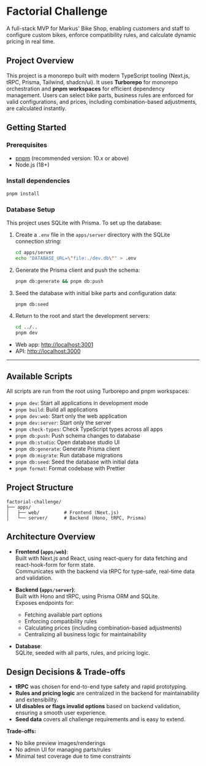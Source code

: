 # Factorial Challenge

A full-stack MVP for Markus' Bike Shop, enabling customers and staff to configure custom bikes, enforce compatibility rules, and calculate dynamic pricing in real time.

## Project Overview

This project is a monorepo built with modern TypeScript tooling (Next.js, tRPC, Prisma, Tailwind, shadcn/ui). It uses **Turborepo** for monorepo orchestration and **pnpm workspaces** for efficient dependency management. Users can select bike parts, business rules are enforced for valid configurations, and prices, including combination-based adjustments, are calculated instantly.

## Getting Started

### Prerequisites

- [pnpm](https://pnpm.io/) (recommended version: 10.x or above)
- Node.js (18+)

### Install dependencies

```bash
pnpm install
```

### Database Setup

This project uses SQLite with Prisma. To set up the database:

1. Create a `.env` file in the `apps/server` directory with the SQLite connection string:
   ```bash
   cd apps/server
   echo "DATABASE_URL=\"file:./dev.db\"" > .env
   ```
2. Generate the Prisma client and push the schema:
   ```bash
   pnpm db:generate && pnpm db:push
   ```
3. Seed the database with initial bike parts and configuration data:
   ```bash
   pnpm db:seed
   ```
4. Return to the root and start the development servers:
   ```bash
   cd ../..
   pnpm dev
   ```

- Web app: [http://localhost:3001](http://localhost:3001)
- API: [http://localhost:3000](http://localhost:3000)

---

## Available Scripts

All scripts are run from the root using Turborepo and pnpm workspaces:

- `pnpm dev`: Start all applications in development mode
- `pnpm build`: Build all applications
- `pnpm dev:web`: Start only the web application
- `pnpm dev:server`: Start only the server
- `pnpm check-types`: Check TypeScript types across all apps
- `pnpm db:push`: Push schema changes to database
- `pnpm db:studio`: Open database studio UI
- `pnpm db:generate`: Generate Prisma client
- `pnpm db:migrate`: Run database migrations
- `pnpm db:seed`: Seed the database with initial data
- `pnpm format`: Format codebase with Prettier

## Project Structure

```
factorial-challenge/
├── apps/
│   ├── web/         # Frontend (Next.js)
│   └── server/      # Backend (Hono, tRPC, Prisma)
```

## Architecture Overview

- **Frontend (`apps/web`)**:  
  Built with Next.js and React, using react-query for data fetching and react-hook-form for form state.  
  Communicates with the backend via tRPC for type-safe, real-time data and validation.

- **Backend (`apps/server`)**:  
  Built with Hono and tRPC, using Prisma ORM and SQLite.  
  Exposes endpoints for:

  - Fetching available part options
  - Enforcing compatibility rules
  - Calculating prices (including combination-based adjustments)
  - Centralizing all business logic for maintainability

- **Database**:  
  SQLite, seeded with all parts, rules, and pricing logic.

## Design Decisions & Trade-offs

- **tRPC** was chosen for end-to-end type safety and rapid prototyping.
- **Rules and pricing logic** are centralized in the backend for maintainability and extensibility.
- **UI disables or flags invalid options** based on backend validation, ensuring a smooth user experience.
- **Seed data** covers all challenge requirements and is easy to extend.

**Trade-offs:**

- No bike preview images/renderings
- No admin UI for managing parts/rules
- Minimal test coverage due to time constraints
